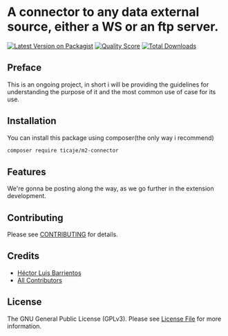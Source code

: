# A connector to any data external source, either a WS or an ftp server.

[![Latest Version on Packagist](https://img.shields.io/packagist/v/ticaje/m2-connector.svg?style=flat-square)](https://packagist.org/packages/ticaje/m2-connector)
[![Quality Score](https://img.shields.io/scrutinizer/g/M-Contributions/m2-connector.svg?style=flat-square)](https://scrutinizer-ci.com/g/M-Contributions/m2-connector)
[![Total Downloads](https://img.shields.io/packagist/dt/ticaje/m2-connector.svg?style=flat-square)](https://packagist.org/packages/ticaje/m2-connector)

## Preface

This is an ongoing project, in short i will be providing the guidelines for understanding the purpose of it and the most common
use of case for its use.

## Installation

You can install this package using composer(the only way i recommend)

```bash
composer require ticaje/m2-connector
```

## Features

We're gonna be posting along the way, as we go further in the extension development.

## Contributing

Please see [CONTRIBUTING](CONTRIBUTING.md) for details.

## Credits

- [Héctor Luis Barrientos](https://github.com/ticaje)
- [All Contributors](../../contributors)

## License

The GNU General Public License (GPLv3). Please see [License File](LICENSE.md) for more information.
